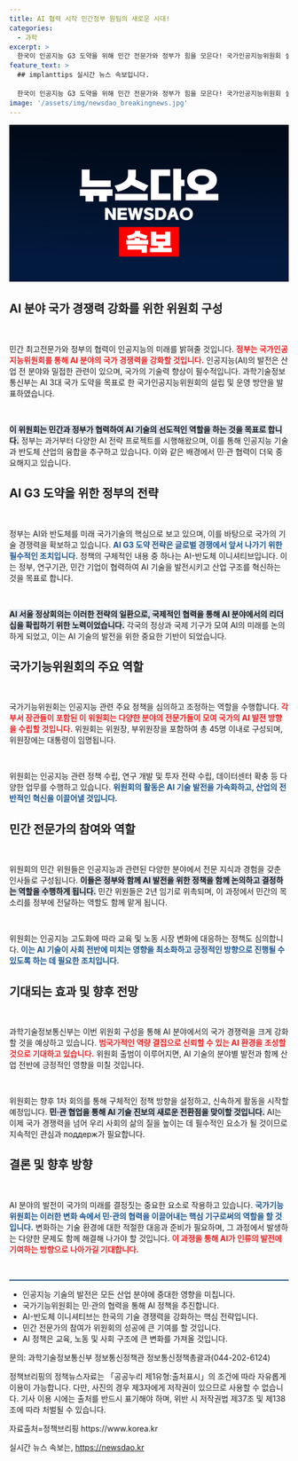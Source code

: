```yaml
---
title: AI 협력 시작 민간정부 원팀의 새로운 시대!
categories:
  - 과학
excerpt: >
  한국이 인공지능 G3 도약을 위해 민간 전문가와 정부가 힘을 모은다! 국가인공지능위원회 설치로 혁신의 마스터플랜을 세우고, 글로벌 경쟁에서 우위를 점할 전략을 펼친다.
feature_text: >
  ## implanttips 실시간 뉴스 속보입니다.

  한국이 인공지능 G3 도약을 위해 민간 전문가와 정부가 힘을 모은다! 국가인공지능위원회 설치로 혁신의 마스터플랜을 세우고, 글로벌 경쟁에서 우위를 점할 전략을 펼친다.
image: '/assets/img/newsdao_breakingnews.jpg'
---
```


<p><img src="/assets/img/newsdao_breakingnews.jpg" alt="implanttips 속보" /></p>

<h2 data-ke-size="size26">AI 분야 국가 경쟁력 강화를 위한 위원회 구성</h2>

<p data-ke-size="size16">&nbsp;</p>

<p>민간 최고전문가와 정부의 협력이 인공지능의 미래를 밝혀줄 것입니다. <b><span style="color: #ee2323;">정부는 국가인공지능위원회를 통해 AI 분야의 국가 경쟁력을 강화할 것입니다.</span></b> 인공지능(AI)의 발전은 산업 전 분야와 밀접한 관련이 있으며, 국가의 기술력 향상이 필수적입니다. 과학기술정보통신부는 AI 3대 국가 도약을 목표로 한 국가인공지능위원회의 설립 및 운영 방안을 발표하였습니다.</p>

<p data-ke-size="size16">&nbsp;</p>

<p><b><span style="background-color: #21538527;">이 위원회는 민간과 정부가 협력하여 AI 기술의 선도적인 역할을 하는 것을 목표로 합니다.</span></b> 정부는 과거부터 다양한 AI 전략 프로젝트를 시행해왔으며, 이를 통해 인공지능 기술과 반도체 산업의 융합을 추구하고 있습니다. 이와 같은 배경에서 민·관 협력이 더욱 중요해지고 있습니다.</p>

<h2 data-ke-size="size26">AI G3 도약을 위한 정부의 전략</h2>

<p data-ke-size="size16">&nbsp;</p>

<p>정부는 AI와 반도체를 미래 국가기술의 핵심으로 보고 있으며, 이를 바탕으로 국가의 기술 경쟁력을 확보하고 있습니다. <b><span style="color: #1a5490;">AI G3 도약 전략은 글로벌 경쟁에서 앞서 나가기 위한 필수적인 조치입니다.</span></b> 정책의 구체적인 내용 중 하나는 AI-반도체 이니셔티브입니다. 이는 정부, 연구기관, 민간 기업이 협력하여 AI 기술을 발전시키고 산업 구조를 혁신하는 것을 목표로 합니다.</p>

<p data-ke-size="size16">&nbsp;</p>

<p><b><span style="background-color: #21538527;">AI 서울 정상회의는 이러한 전략의 일환으로, 국제적인 협력을 통해 AI 분야에서의 리더십을 확립하기 위한 노력이었습니다.</span></b> 각국의 정상과 국제 기구가 모여 AI의 미래를 논의하게 되었고, 이는 AI 기술의 발전을 위한 중요한 기반이 되었습니다.</p>

<h2 data-ke-size="size26">국가기능위원회의 주요 역할</h2>

<p data-ke-size="size16">&nbsp;</p>

<p>국가기능위원회는 인공지능 관련 주요 정책을 심의하고 조정하는 역할을 수행합니다. <b><span style="color: #ee2323;">각 부서 장관들이 포함된 이 위원회는 다양한 분야의 전문가들이 모여 국가의 AI 발전 방향을 수립할 것입니다.</span></b> 위원회는 위원장, 부위원장을 포함하여 총 45명 이내로 구성되며, 위원장에는 대통령이 임명됩니다.</p>

<p data-ke-size="size16">&nbsp;</p>

<p>위원회는 인공지능 관련 정책 수립, 연구 개발 및 투자 전략 수립, 데이터센터 확충 등 다양한 업무를 수행하고 있습니다. <b><span style="color: #1a5490;">위원회의 활동은 AI 기술 발전을 가속화하고, 산업의 전반적인 혁신을 이끌어낼 것입니다.</span></b></p>

<h2 data-ke-size="size26">민간 전문가의 참여와 역할</h2>

<p data-ke-size="size16">&nbsp;</p>

<p>위원회의 민간 위원들은 인공지능과 관련된 다양한 분야에서 전문 지식과 경험을 갖춘 인사들로 구성됩니다. <b><span style="background-color: #21538527;">이들은 정부와 함께 AI 발전을 위한 정책을 함께 논의하고 결정하는 역할을 수행하게 됩니다.</span></b> 민간 위원들은 2년 임기로 위촉되며, 이 과정에서 민간의 목소리를 정부에 전달하는 역할도 함께 맡게 됩니다.</p>

<p data-ke-size="size16">&nbsp;</p>

<p>위원회는 인공지능 고도화에 따라 교육 및 노동 시장 변화에 대응하는 정책도 심의합니다. <b><span style="color: #1a5490;">이는 AI 기술이 사회 전반에 미치는 영향을 최소화하고 긍정적인 방향으로 진행될 수 있도록 하는 데 필요한 조치입니다.</span></b></p>

<h2 data-ke-size="size26">기대되는 효과 및 향후 전망</h2>

<p data-ke-size="size16">&nbsp;</p>

<p>과학기술정보통신부는 이번 위원회 구성을 통해 AI 분야에서의 국가 경쟁력을 크게 강화할 것을 예상하고 있습니다. <b><span style="color: #ee2323;">범국가적인 역량 결집으로 신뢰할 수 있는 AI 환경을 조성할 것으로 기대하고 있습니다.</span></b> 위원회 출범이 이루어지면, AI 기술의 분야별 발전과 함께 산업 전반에 긍정적인 영향을 미칠 것입니다.</p>

<p data-ke-size="size16">&nbsp;</p>

<p>위원회는 향후 1차 회의를 통해 구체적인 정책 방향을 설정하고, 신속하게 활동을 시작할 예정입니다. <b><span style="background-color: #21538527;">민·관 협업을 통해 AI 기술 진보의 새로운 전환점을 맞이할 것입니다.</span></b> AI는 이제 국가 경쟁력을 넘어 우리 사회의 삶의 질을 높이는 데 필수적인 요소가 될 것이므로 지속적인 관심과 поддерж가 필요합니다.</p>

<h2 data-ke-size="size26">결론 및 향후 방향</h2>

<p data-ke-size="size16">&nbsp;</p>

<p>AI 분야의 발전이 국가의 미래를 결정짓는 중요한 요소로 작용하고 있습니다. <b><span style="color: #1a5490;">국가기능위원회는 이러한 변화 속에서 민·관의 협력을 이끌어내는 핵심 기구로써의 역할을 할 것입니다.</span></b> 변화하는 기술 환경에 대한 적절한 대응과 준비가 필요하며, 그 과정에서 발생하는 다양한 문제도 함께 해결해 나가야 할 것입니다. <b><span style="color: #ee2323;">이 과정을 통해 AI가 인류의 발전에 기여하는 방향으로 나아가길 기대합니다.</span></b></p>

<p data-ke-size="size16">&nbsp;</p>

<hr style="height: 2px; border: none; background-color: #215385;"/>

<ul>
    <li>인공지능 기술의 발전은 모든 산업 분야에 중대한 영향을 미칩니다.</li>
    <li>국가기능위원회는 민·관의 협력을 통해 AI 정책을 추진합니다.</li>
    <li>AI-반도체 이니셔티브는 한국의 기술 경쟁력을 강화하는 핵심 전략입니다.</li>
    <li>민간 전문가의 참여가 위원회의 성공에 큰 기여를 할 것입니다.</li>
    <li>AI 정책은 교육, 노동 및 사회 구조에 큰 변화를 가져올 것입니다.</li>
</ul> 

<p data-ke-size="size16">문의: 과학기술정보통신부 정보통신정책관 정보통신정책총괄과(044-202-6124)</p>

<p data-ke-size="size16">정책브리핑의 정책뉴스자료는 「공공누리 제1유형:출처표시」의 조건에 따라 자유롭게 이용이 가능합니다. 다만, 사진의 경우 제3자에게 저작권이 있으므로 사용할 수 없습니다. 기사 이용 시에는 출처를 반드시 표기해야 하며, 위반 시 저작권법 제37조 및 제138조에 따라 처벌될 수 있습니다.</p> 

<p data-ke-size="size16">자료출처=정책브리핑 https://www.korea.kr</p>
실시간 뉴스 속보는, <a href="https://newsdao.kr" rel="dofollow">https://newsdao.kr</a>


